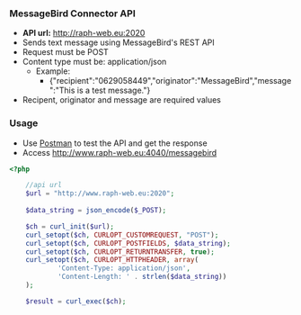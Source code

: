 ### MessageBird Connector API

- **API url:** <http://raph-web.eu:2020>
- Sends text message using MessageBird's REST API
- Request must be POST
- Content type must be: application\/json
  - Example:
    - {"recipient":"0629058449","originator":"MessageBird","message":"This is a test message."}
- Recipent, originator and message are required values

### Usage
 
 - Use [Postman](https://www.getpostman.com/) to test the API and get the response
 - Access <http://www.raph-web.eu:4040/messagebird>
 
 
```php
<?php

    //api url
    $url = "http://www.raph-web.eu:2020";
    
    $data_string = json_encode($_POST);

    $ch = curl_init($url);
    curl_setopt($ch, CURLOPT_CUSTOMREQUEST, "POST");
    curl_setopt($ch, CURLOPT_POSTFIELDS, $data_string);
    curl_setopt($ch, CURLOPT_RETURNTRANSFER, true);
    curl_setopt($ch, CURLOPT_HTTPHEADER, array(
            'Content-Type: application/json',
            'Content-Length: ' . strlen($data_string))
    );

    $result = curl_exec($ch);
```
 